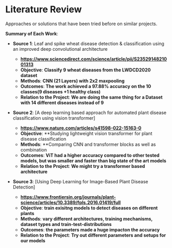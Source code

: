 # Literature Review

Approaches or solutions that have been tried before on similar projects.

**Summary of Each Work**:

- **Source 1**: Leaf and spike wheat disease detection & classification using an improved deep convolutional architecture

  - **https://www.sciencedirect.com/science/article/pii/S2352914821001313**
  - **Objective**: **Classify 9 wheat diseases from the LWDCD2020 dataset**
  - **Methods**: **CNN (21 Layers) with 2x2 maxpooling**
  - **Outcomes**: **The work achieved a 97.88% accuracy on the 10 classes(9 diseases +1 healthy class)**
  - **Relation to the Project**: **We are doing the same thing for a Dataset with 14 different diseases instead of 9**

- **Source 2**: [A deep learning based approach for automated plant disease classification using vision transformer]

  - **https://www.nature.com/articles/s41598-022-15163-0**
  - **Objective**: **Studying lightweight vision transformer for plant disease classification
  - **Methods**: **Comparing CNN and transformer blocks as well as combination
  - **Outcomes**: **ViT had a higher accuracy compared to other tested models, but was smaller and faster than big state of the art models**
  - **Relation to the Project**: **We might try a transformer based architecture**

- **Source 3**: [Using Deep Learning for Image-Based Plant Disease Detection]

  - **https://www.frontiersin.org/journals/plant-science/articles/10.3389/fpls.2016.01419/full**
  - **Objective**: **train exisitng models to detect diseases on different plants**
  - **Methods**: **vary different architectures, training mechanisms, dataset types and train-test-distributions**
  - **Outcomes**: **the parameters made a huge impacton the accuracy**
  - **Relation to the Project**: **Try out different parameters and setups for our models**

